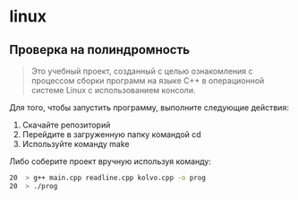 # linux

Проверка на полиндромность
--------------------------
> Это учебный проект, созданный с целью ознакомления с процессом сборки
> программ на языке C++ в операционной системе Linux с использованием
> консоли.

Для того, чтобы запустить программу, выполните следующие действия: 

  1. Скачайте репозиторий 
  2. Перейдите в загруженную папку командой cd 
  3. Используйте команду make
  
Либо соберите проект вручную используя команду: 
```bash
20	> g++ main.cpp readline.cpp kolvo.cpp -o prog
20  > ./prog
